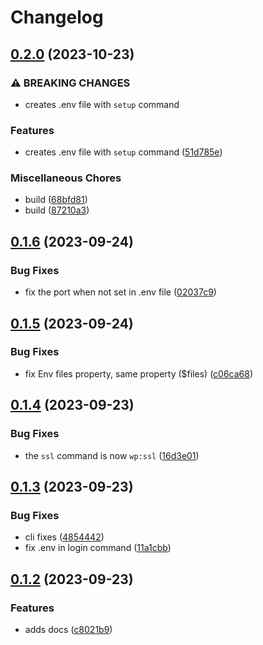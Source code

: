 # Changelog

## [0.2.0](https://github.com/devuri/wpenv-console/compare/v0.1.6...v0.2.0) (2023-10-23)


### ⚠ BREAKING CHANGES

* creates .env file with `setup` command

### Features

* creates .env file with `setup` command ([51d785e](https://github.com/devuri/wpenv-console/commit/51d785e8b3c5d32acd8a9cbb32d8380a44332a80))


### Miscellaneous Chores

* build ([68bfd81](https://github.com/devuri/wpenv-console/commit/68bfd81488ae6611510d113ed6e99829131e6aac))
* build ([87210a3](https://github.com/devuri/wpenv-console/commit/87210a3ad57bd1c15221b3246349bb95d04300aa))

## [0.1.6](https://github.com/devuri/wpenv-console/compare/v0.1.5...v0.1.6) (2023-09-24)


### Bug Fixes

* fix the port when not set in .env file ([02037c9](https://github.com/devuri/wpenv-console/commit/02037c99f12e4df1a3f8e397698bef25d9ab5dee))

## [0.1.5](https://github.com/devuri/wpenv-console/compare/v0.1.4...v0.1.5) (2023-09-24)


### Bug Fixes

* fix Env files property, same property ($files) ([c06ca68](https://github.com/devuri/wpenv-console/commit/c06ca68197980c90a3757f01aa0bf6216e03270f))

## [0.1.4](https://github.com/devuri/wpenv-console/compare/v0.1.3...v0.1.4) (2023-09-23)


### Bug Fixes

* the `ssl` command is now `wp:ssl` ([16d3e01](https://github.com/devuri/wpenv-console/commit/16d3e012f84528e0faa7b9acf05e632d9b407967))

## [0.1.3](https://github.com/devuri/wpenv-console/compare/v0.1.2...v0.1.3) (2023-09-23)


### Bug Fixes

* cli fixes ([4854442](https://github.com/devuri/wpenv-console/commit/485444212d21decd11b0a986c5c92b6180409eda))
* fix .env in login command ([11a1cbb](https://github.com/devuri/wpenv-console/commit/11a1cbb2205d76e275af921809d86cb4a8c772dd))

## [0.1.2](https://github.com/devuri/wpenv-console/compare/v0.1.1...v0.1.2) (2023-09-23)


### Features

* adds docs ([c8021b9](https://github.com/devuri/wpenv-console/commit/c8021b922f5577e9e3e855e97145cdaa22394410))
